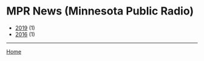 # MPR News (Minnesota Public Radio)

  * [2019](./mpr-news-minnesota-public-radio-2019.md/) (1)
  * [2016](./mpr-news-minnesota-public-radio-2016.md/) (1)
----

[Home](../)
